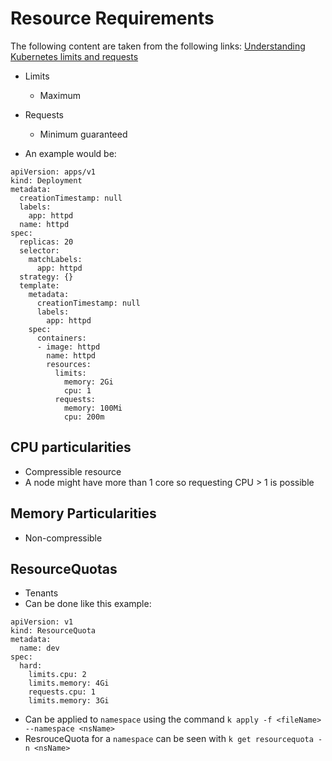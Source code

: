 Resource Requirements
=====================

The following content are taken from the following links:
[Understanding Kubernetes limits and requests](https://sysdig.com/blog/kubernetes-limits-requests/)

- Limits
   - Maximum
- Requests
   - Minimum guaranteed

- An example would be:
```
apiVersion: apps/v1
kind: Deployment
metadata:
  creationTimestamp: null
  labels:
    app: httpd
  name: httpd
spec:
  replicas: 20
  selector:
    matchLabels:
      app: httpd
  strategy: {}
  template:
    metadata:
      creationTimestamp: null
      labels:
        app: httpd
    spec:
      containers:
      - image: httpd
        name: httpd
        resources:
          limits:
            memory: 2Gi
            cpu: 1
          requests:
            memory: 100Mi
            cpu: 200m
```
## CPU particularities
- Compressible resource
- A node might have more than 1 core so requesting CPU > 1 is possible

## Memory Particularities
- Non-compressible

## ResourceQuotas
- Tenants
- Can be done like this example:
```
apiVersion: v1
kind: ResourceQuota
metadata:
  name: dev
spec:
  hard:
    limits.cpu: 2
    limits.memory: 4Gi
    requests.cpu: 1
    limits.memory: 3Gi
```
- Can be applied to `namespace` using the command `k apply -f <fileName> --namespace <nsName>`
- ResrouceQuota for a `namespace` can be seen with `k get resourcequota -n <nsName>`
